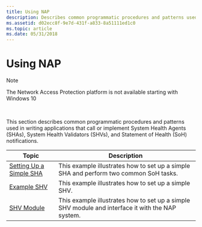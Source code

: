 ```yaml
---
title: Using NAP
description: Describes common programmatic procedures and patterns used in writing applications that call or implement System Health Agents (SHAs), System Health Validators (SHVs), and Statement of Health (SoH) notifications.
ms.assetid: d02ecc8f-9e7d-431f-a833-8a51111ed1c0
ms.topic: article
ms.date: 05/31/2018
---
```


# Using NAP

> [!Note]  
> The Network Access Protection platform is not available starting with Windows 10

 

This section describes common programmatic procedures and patterns used in writing applications that call or implement System Health Agents (SHAs), System Health Validators (SHVs), and Statement of Health (SoH) notifications.



| Topic                                                  | Description                                                                                      |
|--------------------------------------------------------|--------------------------------------------------------------------------------------------------|
| [Setting Up a Simple SHA](setting-up-a-simple-sha.md) | This example illustrates how to set up a simple SHA and perform two common SoH tasks.            |
| [Example SHV](exampleshv.md)                          | This example illustrates how to set up a simple SHV.                                             |
| [SHV Module](shv-module.md)                           | This example illustrates how to set up a simple SHV module and interface it with the NAP system. |



 

 

 




